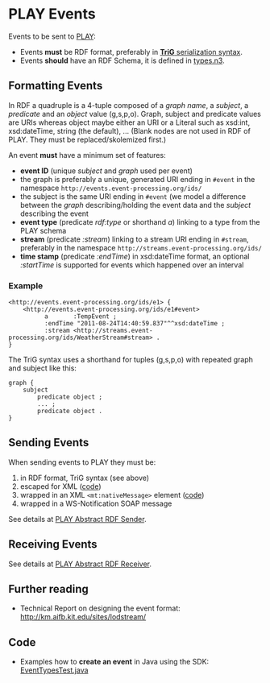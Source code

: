 PLAY Events
===========
Events to be sent to [PLAY](http://www.play-project.eu/):
* Events **must** be RDF format, preferably in [**TriG** serialization syntax](http://www4.wiwiss.fu-berlin.de/bizer/TriG/).
* Events **should** have an RDF Schema, it is defined in [types.n3](src/main/resources/types.n3).

Formatting Events
-----------------
In RDF a quadruple is a 4-tuple composed of a *graph name*, a *subject*, a *predicate* and an *object* value (g,s,p,o). Graph, subject and predicate values are URIs whereas object maybe either an URI or a Literal such as xsd:int, xsd:dateTime, string (the default), ... (Blank nodes are not used in RDF of PLAY. They must be replaced/skolemized first.)

An event **must** have a minimum set of features:
* **event ID** (unique *subject* and *graph* used per event) 
 * the graph is preferably a unique, generated URI ending in `#event` in the namespace `http://events.event-processing.org/ids/`
 * the subject is the same URI ending in `#event` (we model a difference between the *graph* describing/holding the event data and the *subject* describing the event 
* **event type** (predicate *rdf:type* or shorthand *a*) linking to a type from the PLAY schema
* **stream** (predicate *:stream*) linking to a stream URI ending in `#stream`, preferably in the namespace `http://streams.event-processing.org/ids/`
* **time stamp** (predicate *:endTime*) in xsd:dateTime format, an optional *:startTime* is supported for events which happened over an interval

### Example
```
<http://events.event-processing.org/ids/e1> {
    <http://events.event-processing.org/ids/e1#event>
          a       :TempEvent ;
          :endTime "2011-08-24T14:40:59.837"^^xsd:dateTime ;
          :stream <http://streams.event-processing.org/ids/WeatherStream#stream> .
}
```

The TriG syntax uses a shorthand for tuples (g,s,p,o) with repeated graph and subject like this:

```
graph {
    subject
        predicate object ;
        ... ;
        predicate object .
}
```


Sending Events
--------------
When sending events to PLAY they must be:

1. in RDF format, TriG syntax (see above)
2. escaped for XML ([code](https://github.com/play-project/play-commons/blob/master/play-commons-eventformat/src/main/java/eu/play_project/play_commons/eventformat/EventFormatHelpers.java))
3. wrapped in an XML `<mt:nativeMessage>` element ([code](https://github.com/play-project/play-commons/blob/master/play-commons-eventformat/src/main/java/eu/play_project/play_commons/eventformat/EventFormatHelpers.java))
4. wrapped in a WS-Notification SOAP message

See details at [PLAY Abstract RDF Sender](https://github.com/play-project/play-eventadapters/tree/master/play-eventadapter-abstractrdfsender).

Receiving Events
----------------
See details at [PLAY Abstract RDF Receiver](https://github.com/play-project/play-eventadapters/tree/master/play-eventadapter-abstractrdfreceiver).



Further reading
---------------
* Technical Report on designing the event format: http://km.aifb.kit.edu/sites/lodstream/

Code
----
* Examples how to **create an event** in Java using the SDK: <a href="src/test/java/eu/play_project/platformservices/eventformat/EventTypesTest.java">EventTypesTest.java</a>

